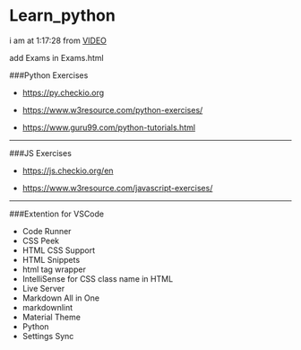 # Learn_python

i am at 1:17:28 from [VIDEO](https://www.youtube.com/watch?v=_uQrJ0TkZlc&t=3951s)

add Exams in Exams.html




###Python Exercises

* https://py.checkio.org

* https://www.w3resource.com/python-exercises/ 

* https://www.guru99.com/python-tutorials.html

---

###JS Exercises

* https://js.checkio.org/en

* https://www.w3resource.com/javascript-exercises/ 

---

###Extention for VSCode

* Code Runner
* CSS Peek
* HTML CSS Support
* HTML Snippets
* html tag wrapper
* IntelliSense for CSS class name in HTML
* Live Server
* Markdown All in One 
* markdownlint
* Material Theme
* Python
* Settings Sync
